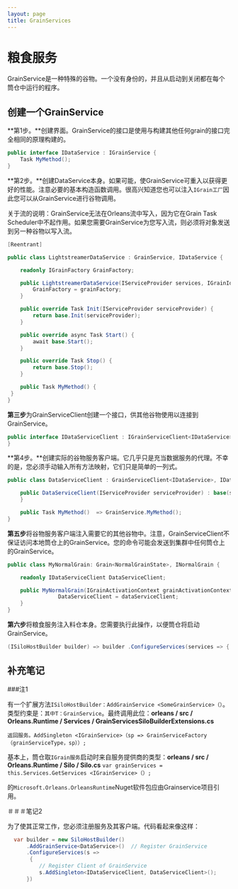 ```yaml
---
layout: page
title: GrainServices
---
```


# 粮食服务

GrainService是一种特殊的谷物。一个没有身份的，并且从启动到关闭都在每个筒仓中运行的程序。

## 创建一个GrainService

**第1步。**创建界面。GrainService的接口是使用与构建其他任何grain的接口完全相同的原理构建的。

```csharp
public interface IDataService : IGrainService {
    Task MyMethod();
}
```

**第2步。**创建DataService本身。如果可能，使GrainService可重入以获得更好的性能。注意必要的基本构造函数调用。很高兴知道您也可以注入`IGrain工厂`因此您可以从GrainService进行谷物调用。

关于流的说明：GrainService无法在Orleans流中写入，因为它在Grain Task Scheduler中不起作用。如果您需要GrainService为您写入流，则必须将对象发送到另一种谷物以写入流。

```csharp
[Reentrant]

public class LightstreamerDataService : GrainService, IDataService {

    readonly IGrainFactory GrainFactory;

    public LightstreamerDataService(IServiceProvider services, IGrainIdentity id, Silo silo, ILoggerFactory loggerFactory, IGrainFactory grainFactory) : base(id, silo, loggerFactory) {
        GrainFactory = grainFactory;
    }

    public override Task Init(IServiceProvider serviceProvider) {
        return base.Init(serviceProvider);
    }

    public override async Task Start() {
        await base.Start();
    }

    public override Task Stop() {
        return base.Stop();
    }

    public Task MyMethod() {
 }
}
```

**第三步**为GrainServiceClient创建一个接口，供其他谷物使用以连接到GrainService。

```csharp
public interface IDataServiceClient : IGrainServiceClient<IDataService>, IDataService {
}
```

**第4步。**创建实际的谷物服务客户端。它几乎只是充当数据服务的代理。不幸的是，您必须手动输入所有方法映射，它们只是简单的一列式。

```csharp
public class DataServiceClient : GrainServiceClient<IDataService>, IDataServiceClient {

    public DataServiceClient(IServiceProvider serviceProvider) : base(serviceProvider) {
    }

    public Task MyMethod()  => GrainService.MyMethod();
}
```

**第五步**将谷物服务客户端注入需要它的其他谷物中。注意，GrainServiceClient不保证访问本地筒仓上的GrainService。您的命令可能会发送到集群中任何筒仓上的GrainService。

```csharp
public class MyNormalGrain: Grain<NormalGrainState>, INormalGrain {

    readonly IDataServiceClient DataServiceClient;

    public MyNormalGrain(IGrainActivationContext grainActivationContext, IDataServiceClient dataServiceClient) {
                DataServiceClient = dataServiceClient;
    }
}
```

**第六步**将粮食服务注入料仓本身。您需要执行此操作，以便筒仓将启动GrainService。

```csharp
(ISiloHostBuilder builder) => builder .ConfigureServices(services => { services.AddSingleton<IDataService, DataService>(); });
```

## 补充笔记

\###注1

有一个扩展方法`ISiloHostBuilder：AddGrainService <SomeGrainService>（）`。类型约束是：`其中T：GrainService`。最终调用此位：**orleans / src / Orleans.Runtime / Services / GrainServicesSiloBuilderExtensions.cs**

 `返回服务。AddSingleton <IGrainService>（sp => GrainServiceFactory（grainServiceType，sp））;`

基本上，筒仓取`IGrain服务`启动时来自服务提供商的类型：**orleans / src / Orleans.Runtime / Silo / Silo.cs**
 `var grainServices = this.Services.GetServices <IGrainService>（）;`

的`Microsoft.Orleans.OrleansRuntime`Nuget软件包应由Grainservice项目引用。

＃＃＃笔记2

为了使其正常工作，您必须注册服务及其客户端。代码看起来像这样：

```csharp
  var builder = new SiloHostBuilder()
      .AddGrainService<DataService>()  // Register GrainService
      .ConfigureServices(s =>
       {
          // Register Client of GrainService
          s.AddSingleton<IDataServiceClient, DataServiceClient>(); 
      })
```
